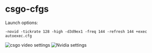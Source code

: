 # csgo-cfgs
Launch options:
```
-novid -tickrate 128 -high -d3d9ex1 -freq 144 -refresh 144 +exec autoexec.cfg
```

![csgo video settings](https://github.com/sShayron/csgo-cfgs/blob/master/csgo-video-settings.jpg)
![Nvidia settings](https://github.com/sShayron/csgo-cfgs/blob/master/nvidia-settings.jpg)
